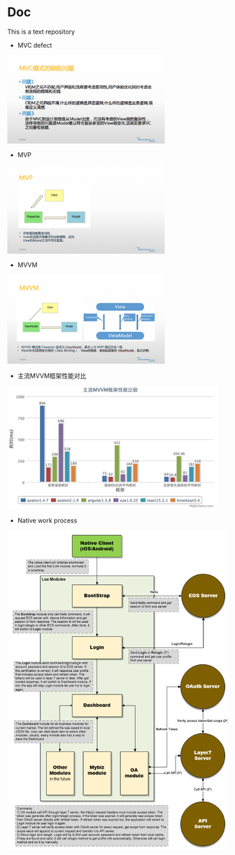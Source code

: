 # Doc
This is a text repository<br>

+ MVC defect

<img src="images/MVC_defect.png" alt="MVC" width="360" />

+ MVP 

<img src="images/MVP.png" alt="MVP" width="360" />

+ MVVM

<img src="images/MVVM.png" alt="MVVM" width="360" />

+ 主流MVVM框架性能对比

<img src="images/MVVM_ms.jpeg" alt="" width="480" />

+ Native work process

<img src="images/struc_1.png" alt="" width="640" />
 
